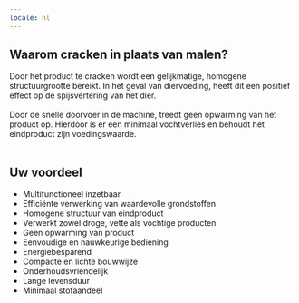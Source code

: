 ```yaml
---
locale: nl
---
```

## Waarom cracken in plaats van malen?
Door het product te cracken wordt een gelijkmatige, homogene structuurgrootte bereikt. In het geval van diervoeding, heeft dit een positief effect op de spijsvertering van het dier.<br/>
<br/>
Door de snelle doorvoer in de machine, treedt geen opwarming van het product op. Hierdoor is er een minimaal vochtverlies en behoudt het eindproduct zijn voedingswaarde.<br/>
<br/>

## Uw voordeel
* Multifunctioneel inzetbaar
* Efficiënte verwerking van waardevolle grondstoffen 
* Homogene structuur van eindproduct
* Verwerkt zowel droge, vette als vochtige producten
* Geen opwarming van product
* Eenvoudige en nauwkeurige bediening
* Energiebesparend
* Compacte en lichte bouwwijze
* Onderhoudsvriendelijk
* Lange levensduur
* Minimaal stofaandeel